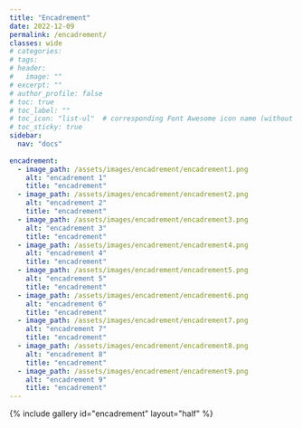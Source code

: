 ```yaml
---
title: "Encadrement"
date: 2022-12-09
permalink: /encadrement/
classes: wide
# categories: 
# tags: 
# header:
#   image: ""
# excerpt: ""
# author_profile: false
# toc: true
# toc_label: ""
# toc_icon: "list-ul"  # corresponding Font Awesome icon name (without fa prefix)
# toc_sticky: true
sidebar:
  nav: "docs"
  
encadrement:
  - image_path: /assets/images/encadrement/encadrement1.png
    alt: "encadrement 1"
    title: "encadrement"
  - image_path: /assets/images/encadrement/encadrement2.png
    alt: "encadrement 2"
    title: "encadrement"
  - image_path: /assets/images/encadrement/encadrement3.png
    alt: "encadrement 3"
    title: "encadrement"
  - image_path: /assets/images/encadrement/encadrement4.png
    alt: "encadrement 4"
    title: "encadrement"
  - image_path: /assets/images/encadrement/encadrement5.png
    alt: "encadrement 5"
    title: "encadrement"
  - image_path: /assets/images/encadrement/encadrement6.png
    alt: "encadrement 6"
    title: "encadrement"
  - image_path: /assets/images/encadrement/encadrement7.png
    alt: "encadrement 7"
    title: "encadrement"
  - image_path: /assets/images/encadrement/encadrement8.png
    alt: "encadrement 8"
    title: "encadrement"
  - image_path: /assets/images/encadrement/encadrement9.png
    alt: "encadrement 9"
    title: "encadrement"
---
```


{% include gallery id="encadrement" layout="half" %}


